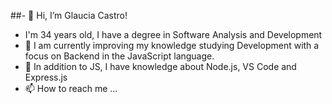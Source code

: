 ##- 👋 Hi, I’m Glaucia Castro! 
- I'm 34 years old, I have a degree in Software Analysis and Development
- 🌱 I am currently improving my knowledge studying Development with a focus on Backend in the JavaScript language.
- 💞️ In addition to JS, I have knowledge about Node.js, VS Code and Express.js
- 📫 How to reach me ...


<!---
Glaucia-S-Castro/Glaucia-S-Castro is a ✨ special ✨ repository because its `README.md` (this file) appears on your GitHub profile.
You can click the Preview link to take a look at your changes.
--->
